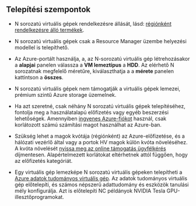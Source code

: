 ## <a name="deployment-considerations"></a>Telepítési szempontok

* N sorozatú virtuális gépek rendelkezésre állását, lásd: [régiónként rendelkezésre álló termékek](https://azure.microsoft.com/en-us/regions/services/).

* N sorozatú virtuális gépek csak a Resource Manager üzembe helyezési modellel is telepíthető.

* Az Azure-portált használja, a, az N-sorozatú virtuális gép létrehozásakor a **alapjai** panelen válassza a **VM lemeztípus** a **HDD**. Az elérhető N sorozatnak megfelelő méretűre, kiválaszthatja a a **mérete** panelen kattintson a **összes**.

* N sorozatú virtuális gépek nem támogatják a virtuális gépek lemezei, prémium szintű Azure storage üzemelnek.

* Ha azt szeretné, csak néhány N sorozatú virtuális gépek telepítéséhez, fontolja meg a használatalapú előfizetés vagy egyéb beszerzési lehetőségek. Amennyiben [ingyenes Azure-fiókot](https://azure.microsoft.com/free/) használ, csak korlátozott számú számítási magot használhat az Azure-ban.

* Szükség lehet a magok kvótája (régiónként) az Azure-előfizetése, és a hálózati vezérlő által vagy a portok HV magok külön kvóta növeléséhez. A kvóta növelését [nyissa meg az online támogatás ügyfélkérés](../articles/azure-supportability/how-to-create-azure-support-request.md) díjmentesen. Alapértelmezett korlátokat eltérhetnek attól függően, hogy az előfizetés kategóriát.

* Egy virtuális gép lemezképe N sorozatú virtuális gépeken telepítheti a [Azure adatok tudományos virtuális gép](../articles/machine-learning/machine-learning-data-science-virtual-machine-overview.md). Az adatok tudományos virtuális gép előtelepíti, és számos népszerű adattudomány és eszközök tanulási mély konfigurálja. Azt is előtelepíti NC példányok NVIDIA Tesla GPU-illesztőprogramokat.






